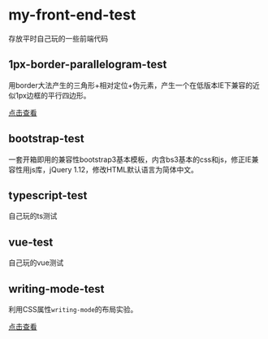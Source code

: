 # my-front-end-test

存放平时自己玩的一些前端代码

## 1px-border-parallelogram-test
用border大法产生的三角形+相对定位+伪元素，产生一个在低版本IE下兼容的近似1px边框的平行四边形。

[点击查看](https://darknesschaser.github.io/my-front-end-test/1px-border-parallelogram-test/ie8-1px-border-parallelogram.html)

## bootstrap-test
一套开箱即用的兼容性bootstrap3基本模板，内含bs3基本的css和js，修正IE兼容性用js库，jQuery 1.12，修改HTML默认语言为简体中文。

## typescript-test
自己玩的ts测试

## vue-test
自己玩的vue测试

## writing-mode-test
利用CSS属性`writing-mode`的布局实验。

[点击查看](https://darknesschaser.github.io/my-front-end-test/writing-mode-test/)
